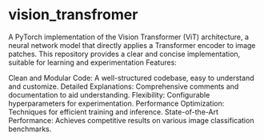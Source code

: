 # vision_transfromer
A PyTorch implementation of the Vision Transformer (ViT) architecture, a neural network model that directly applies a Transformer encoder to image patches. This repository provides a clear and concise implementation, suitable for learning and experimentation
Features:

Clean and Modular Code: A well-structured codebase, easy to understand and customize.
Detailed Explanations: Comprehensive comments and documentation to aid understanding.
Flexibility: Configurable hyperparameters for experimentation.
Performance Optimization: Techniques for efficient training and inference.
State-of-the-Art Performance: Achieves competitive results on various image classification benchmarks.

